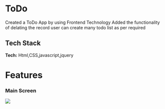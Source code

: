 # ToDo
Created a ToDo App by using Frontend Technology
Added the functionality of delating the record
user can create many todo list as per required 

## Tech Stack

**Tech:** Html,CSS,javascript,jquery

# Features
### Main Screen

![](https://github.com/King-Monesh/ToDo/assets/131270375/3eb96773-2cae-4801-91df-0f9752b38d73)





